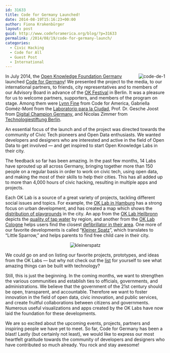 ```yaml
---
id: 31633
title: Code for Germany Launched!
date: 2014-08-19T15:16:23+00:00
author: Fiona Krakenbürger
layout: post
guid: http://www.codeforamerica.org/blog/?p=31633
permalink: /2014/08/19/code-for-germany-launch/
categories:
  - Civic Hacking
  - Code for All
  - Guest Post
  - International
---
```

<div class="alignnone size-full wp-image-31563" style="float: right; padding: 0px10px10px20px;">
  <img class="alignnone size-full wp-image-31634" src="http://www.codeforamerica.org/blog/wp-content/uploads/2014/08/code-de-1-1.jpg" alt="code-de-1" />
</div>

In July 2014, the <a title="Open Knowledge Foundation Germany" href="http://okfn.de" target="_blank">Open Knowledge Foundation Germany</a> launched <a title="Code for Germany" href="http://codefor.de" target="_blank">Code for Germany</a>! We presented the project to the media, to our international partners, to friends, city representatives and to members of our Advisory Board in advance of the <a title="Open Knowledge Festival 2014" href="http://2014.okfestival.org/" target="_blank">OK Festival</a> in Berlin. It was a pleasure for us to welcome partners, supporters, and members of the program on stage. Among them were <a title="Lynn Fine" href="http://www.codeforamerica.org/people/lynn-fine/" target="_blank">Lynn Fine</a> from Code for America, Gabriella Goméz-Mont from the <a title="Laboratorio para la Ciudad" href="http://labplc.mx/" target="_blank">Laboratorio para la Ciudad</a>, Prof. Dr. Gesche Joost from <a title="Digital Champion Germany" href="http://ec.europa.eu/digital-agenda/en/digital-champions" target="_blank">Digital Champion Germany</a>, and Nicolas Zimmer from <a title="Technologiestiftung Berlin" href="http://www.tsb-berlin.de/" target="_blank">Technologiestiftung Berlin</a>.

An essential focus of the launch and of the project was directed towards the community of Civic Tech pioneers and Open Data enthusiasts. We wanted developers and designers who are interested and active in the field of Open Data to get involved — and get inspired to start Open Knowledge Labs in their city.

The feedback so far has been amazing. In the past few months, 14 Labs have sprouted up all across Germany, bringing together more than 150 people on a regular basis in order to work on civic tech, using open data, and making the most of their skills to help their cities. This has all added up to more than 4,000 hours of civic hacking, resulting in multiple apps and projects.

Each OK Lab is a source of a great variety of projects, tackling different social issues and topics. For example, the [OK Lab in Hamburg](http://codefor.de/hamburg/ "OK Lab Hamburg") has a strong focus on urban development, and has created a map which shows the <a title="Playgrounds in Hamburg" href="http://codefor.de/projekte/2014-04-27-hh-spielplatzwuesten.html" target="_blank">distribution of playgrounds</a> in the city. An app from the <a title="OK Lab Heilbronn" href="http://codefor.de/heilbronn/" target="_blank">OK Lab Heilbronn</a> depicts the <a title="Trinkwasser project" href="http://opendatalab.de/projects/trinkwasser/" target="_blank">quality of tap water</a> by region, and another from the <a title="Ok Lab Cologne" href="http://codefor.de/koeln" target="_blank">OK Lab Cologne</a> helps users find the closest <a href="http://codefor.de/projekte/2014-06-23-aedmap.html" target="_blank">defibrillator in their area</a>. One more of our favorite developments is called “<a title="Kleiner Spatz" href="http://www.ulmapi.de/kleinerspatz/" target="_blank">Kleiner Spatz</a>”, which translates to “Little Sparrow,” and helps parents to find free child care in their city.

<p align="center">
  <img class="alignnone size-full wp-image-31645" src="http://www.codeforamerica.org/blog/wp-content/uploads/2014/08/kleinerspatz.png" alt="kleinerspatz" />
</p>

We could go on and on listing our favorite projects, prototypes, and ideas from the OK Labs — but why not check out the <a title="Code for Germany project list" href="http://codefor.de/projekte" target="_blank">list</a> for yourself to see what amazing things can be built with technology?

Still, this is just the beginning. In the coming months, we want to strengthen the various communities and establish ties to officials, governments, and administrations. We believe that the government of the 21st century should be open, transparent, and accountable. Therefore we want to foster innovation in the field of open data, civic innovation, and public services, and create fruitful collaborations between citizens and governments. Numerous useful visualizations and apps created by the OK Labs have now laid the foundation for these developments.

We are so excited about the upcoming events, projects, partners and inspiring people we have yet to meet. So far, Code for Germany has been a blast! Lastly (but certainly not least), we would like to express our most heartfelt gratitude towards the community of developers and designers who have contributed so much already. You rock and stay awesome!